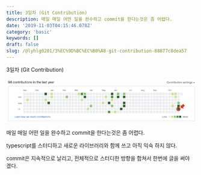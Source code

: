 ```yaml
---
title: 3일차 (Git Contribution)
description: 매일 매일 어떤 일을 완수하고 commit을 한다는것은 좀 어렵다.
date: '2019-11-03T04:15:46.078Z'
category: 'basic'
keywords: []
draft: false
slug: /@lyhlg0201/3%EC%9D%BC%EC%B0%A8-git-contribution-88877c8dea57
---
```


3일차 (Git Contribution)

![](img/1__vJnVjm5UmvrsCACqOFQFiw.png)

매일 매일 어떤 일을 완수하고 commit을 한다는것은 좀 어렵다.

typescript를 스터디하고 새로운 라이브러리와 함께 쓰고 아직 익숙 하지 않다.

commit은 지속적으로 날리고, 전체적으로 스터디한 방향을 합쳐서 한번에 글을 써야 겠다.
